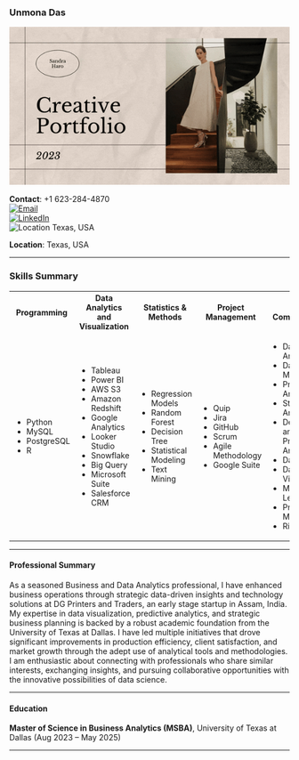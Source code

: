 ### Unmona Das

![Creative Portfolio](https://github.com/IamUnmona/IamUnmona/blob/main/11-ezgif.com-optimize.gif)


**Contact**: +1 623-284-4870  
<a href="mailto:unmona.das@utdallas.edu"><img src="https://simpleicons.org/icons/mail-dot-ru.svg" alt="Email" width="30"/></a>  
<a href="https://www.linkedin.com/in/your-profile"><img src="https://simpleicons.org/icons/linkedin.svg" alt="LinkedIn" width="30"/></a>  
<img src="https://simpleicons.org/icons/location.svg" alt="Location" width="30"/> Texas, USA



**Location**: Texas, USA

---

### Skills Summary

<table>
<tr>
<th>Programming</th>
<th>Data Analytics and Visualization</th>
<th>Statistics & Methods</th>
<th>Project Management</th>
<th>Core Competencies</th>
</tr>
<tr>
<td>
<ul>
<li>Python</li>
<li>MySQL</li>
<li>PostgreSQL</li>
<li>R</li>
</ul>
</td>
<td>
<ul>
<li>Tableau</li>
<li>Power BI</li>
<li>AWS S3</li>
<li>Amazon Redshift</li>
<li>Google Analytics</li>
<li>Looker Studio</li>
<li>Snowflake</li>
<li>Big Query</li>
<li>Microsoft Suite</li>
<li>Salesforce CRM</li>
</ul>
</td>
<td>
<ul>
<li>Regression Models</li>
<li>Random Forest</li>
<li>Decision Tree</li>
<li>Statistical Modeling</li>
<li>Text Mining</li>
</ul>
</td>
<td>
<ul>
<li>Quip</li>
<li>Jira</li>
<li>GitHub</li>
<li>Scrum</li>
<li>Agile Methodology</li>
<li>Google Suite</li>
</ul>
</td>
<td>
<ul>
<li>Data Analysis</li>
<li>Data Modelling</li>
<li>Predictive Analytics</li>
<li>Statistical Analysis</li>
<li>Descriptive and Prescriptive Analytics</li>
<li>Data Mining</li>
<li>Data Visualization</li>
<li>Machine Learning</li>
<li>Program Management</li>
<li>Risk Analysis</li>
</ul>
</td>
</tr>
</table>

---

#### Professional Summary
As a seasoned Business and Data Analytics professional, I have enhanced business operations through strategic data-driven insights and technology solutions at DG Printers and Traders, an early stage startup in Assam, India. My expertise in data visualization, predictive analytics, and strategic business planning is backed by a robust academic foundation from the University of Texas at Dallas. I have led multiple initiatives that drove significant improvements in production efficiency, client satisfaction, and market growth through the adept use of analytical tools and methodologies.
I am enthusiastic about connecting with professionals who share similar interests, exchanging insights, and pursuing collaborative opportunities with the innovative possibilities of data science.

---

#### Education

**Master of Science in Business Analytics (MSBA)**, University of Texas at Dallas (Aug 2023 – May 2025)  


---


